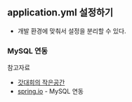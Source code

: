 ## application.yml 설정하기

- 개발 환경에 맞춰서 설정을 분리할 수 있다.

### MySQL 연동



참고자료

- [갓대희의 작은공간](https://goddaehee.tistory.com/213)
- [spring.io](https://spring.io/guides/gs/accessing-data-mysql/) - MySQL 연동